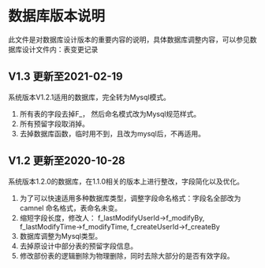 

# 数据库版本说明

此文件是对数据库设计版本的重要内容的说明，具体数据库调整内容，可以参见数据库设计文件内：表变更记录

## V1.3 更新至2021-02-19

系统版本V1.2.1适用的数据库，完全转为Mysql模式。

1. 所有表的字段去掉F_， 然后命名模式改为Mysql规范样式。
2. 所有预留字段取消掉。
3. 去掉数据库函数，临时用不到，且改为mysql后，不再适用。



##  V1.2 更新至2020-10-28

系统版本1.2.0的数据库，在1.1.0相关的版本上进行整改，字段简化以及优化。

1. 为了可以快速适用多种数据库类型，调整字段命名格式：字段名全部改为 camnel 命名格式，表命名未变。
2. 缩短字段长度，修改人： f_lastModifyUserId->f_modifyBy, f_lastModifyTime->f_modifyTime, f_createUserId->f_createBy
3. 数据库调整为Mysql类型。
4. 去掉原设计中部分表的预留字段信息。
5. 修改部份表的逻辑删除为物理删除，同时去除大部分的是否有效字段。